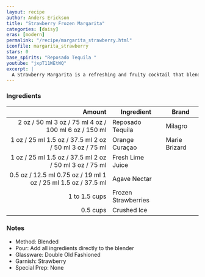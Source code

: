 ```yaml
---
layout: recipe
author: Anders Erickson
title: "Strawberry Frozen Margarita"
categories: [daisy]
eras: [modern]
permalink: "/recipe/margarita_strawberry.html"
iconfile: margarita_strawberry
stars: 0
base_spirits: "Reposado Tequila "
youtube: "jxpT11WEtWQ"
excerpt: |
  A Strawberry Margarita is a refreshing and fruity cocktail that blends the classic Margarita with the sweetness of strawberries.
---
```


### Ingredients

|        Amount | Ingredient          | Brand         |
| ------------: | ------------------- | ------------- |
|          <span class="onex active">2 oz / 50 ml</span> <span class="onehalfx">3 oz / 75 ml</span> <span class="twox">4 oz / 100 ml</span> <span class="threex">6 oz / 150 ml</span> | Reposado Tequila    | Milagro       |
|          <span class="onex active">1 oz / 25 ml</span> <span class="onehalfx">1.5 oz / 37.5 ml</span> <span class="twox">2 oz / 50 ml</span> <span class="threex">3 oz / 75 ml</span> | Orange Curaçao      | Marie Brizard |
|          <span class="onex active">1 oz / 25 ml</span> <span class="onehalfx">1.5 oz / 37.5 ml</span> <span class="twox">2 oz / 50 ml</span> <span class="threex">3 oz / 75 ml</span> | Fresh Lime Juice    |
|        <span class="onex active">0.5 oz / 12.5 ml</span> <span class="onehalfx">0.75 oz / 19 ml</span> <span class="twox">1 oz / 25 ml</span> <span class="threex">1.5 oz / 37.5 ml</span> | Agave Nectar        |
| 1 to 1.5 cups | Frozen Strawberries |
|      0.5 cups | Crushed Ice         |

### Notes

- Method: Blended
- Pour: Add all ingredients directly to the blender
- Glassware: Double Old Fashioned
- Garnish: Strawberry
- Special Prep: None
